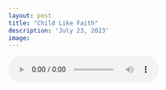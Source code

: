 ```yaml
---
layout: post
title: "Child Like Faith"
description: 'July 23, 2023'
image:
---
```


<audio controls preload="metadata">
  <source src="https://docs.google.com/uc?export=open&id=1pfDGSfRrVyhrhgDxCZ7at4cmPc7NPK7H" type="audio/mp3">
Your browser does not support the audio element.
</audio>
